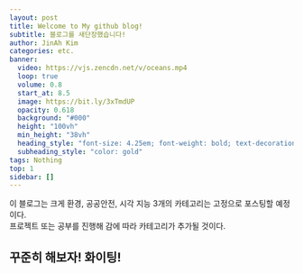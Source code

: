 ```yaml
---
layout: post
title: Welcome to My github blog!
subtitle: 블로그를 새단장했습니다!
author: JinAh Kim
categories: etc.
banner:
  video: https://vjs.zencdn.net/v/oceans.mp4
  loop: true
  volume: 0.8
  start_at: 8.5
  image: https://bit.ly/3xTmdUP
  opacity: 0.618
  background: "#000"
  height: "100vh"
  min_height: "38vh"
  heading_style: "font-size: 4.25em; font-weight: bold; text-decoration: underline"
  subheading_style: "color: gold"
tags: Nothing
top: 1
sidebar: []
---
```


이 블로그는 크게 환경, 공공안전, 시각 지능 3개의 카테고리는 고정으로 포스팅할 예정이다.<br>
프로젝트 또는 공부를 진행해 감에 따라 카테고리가 추가될 것이다.

## 꾸준히 해보자! 화이팅!

